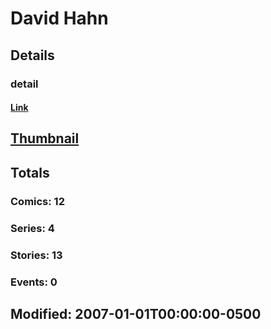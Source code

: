 # David  Hahn 
## Details
### detail
#### [Link](http://marvel.com/comics/creators/748/david_hahn?utm_campaign=apiRef&utm_source=225578a89fc76f3d20fbffda5d17a88d)
## [Thumbnail](http://i.annihil.us/u/prod/marvel/i/mg/b/40/image_not_available.jpg)
## Totals
### Comics: 12
### Series: 4
### Stories: 13
### Events: 0
## Modified: 2007-01-01T00:00:00-0500